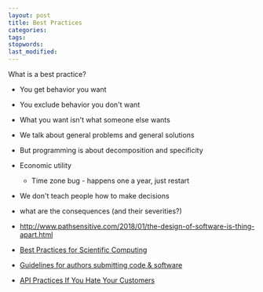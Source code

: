 ```yaml
---
layout: post
title: Best Practices
categories:
tags:
stopwords:
last_modified:
---
```



What is a best practice?

<!--more-->

* You get behavior you want
* You exclude behavior you don't want
* What you want isn't what someone else wants
* We talk about general problems and general solutions
* But programming is about decomposition and specificity
* Economic utility
	* Time zone bug - happens one a year, just restart
* We don't teach people how to make decisions
* what are the consequences (and their severities?)


* http://www.pathsensitive.com/2018/01/the-design-of-software-is-thing-apart.html
* [Best Practices for Scientific Computing](https://journals.plos.org/plosbiology/article?id=10.1371/journal.pbio.1001745)
* [Guidelines for authors submitting code & software](https://www.nature.com/documents/GuidelinesCodePublication.pdf)
* [API Practices If You Hate Your Customers](https://queue.acm.org/detail.cfm?ref=rss&id=3375635)
